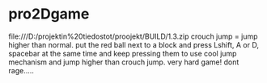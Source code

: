 # pro2Dgame
file:///D:/projektin%20tiedostot/proojekt/BUILD/1.3.zip
crouch jump = jump higher than normal.
put the red ball next to a block and press Lshift, A or D, spacebar at the same time and keep pressing them to use cool jump mechanism and jump higher than crouch jump.
very hard game! dont rage.....
